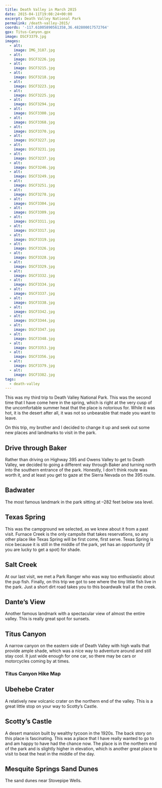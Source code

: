 ```yaml
---
title: Death Valley in March 2015
date: 2015-04-11T19:08:24+00:00
excerpt: Death Valley National Park
permalink: /death-valley-2015/
coords: '-117.61005890561358,36.482800017572764'
gpx: Titus-Canyon.gpx
image: DSCF3379.jpg
images:
  - alt: 
    image: IMG_3187.jpg
  - alt: 
    image: DSCF3226.jpg
  - alt: 
    image: DSCF3215.jpg
  - alt: 
    image: DSCF3218.jpg
  - alt: 
    image: DSCF3223.jpg
  - alt: 
    image: DSCF3225.jpg
  - alt: 
    image: DSCF3294.jpg
  - alt: 
    image: DSCF3300.jpg
  - alt: 
    image: DSCF3368.jpg
  - alt: 
    image: DSCF3370.jpg
  - alt: 
    image: DSCF3227.jpg
  - alt: 
    image: DSCF3231.jpg
  - alt: 
    image: DSCF3237.jpg
  - alt: 
    image: DSCF3246.jpg
  - alt: 
    image: DSCF3249.jpg
  - alt: 
    image: DSCF3251.jpg
  - alt: 
    image: DSCF3278.jpg
  - alt: 
    image: DSCF3304.jpg
  - alt: 
    image: DSCF3309.jpg
  - alt: 
    image: DSCF3311.jpg
  - alt: 
    image: DSCF3317.jpg
  - alt: 
    image: DSCF3319.jpg
  - alt: 
    image: DSCF3326.jpg
  - alt: 
    image: DSCF3328.jpg
  - alt: 
    image: DSCF3329.jpg
  - alt: 
    image: DSCF3332.jpg
  - alt: 
    image: DSCF3334.jpg
  - alt: 
    image: DSCF3337.jpg
  - alt: 
    image: DSCF3338.jpg
  - alt: 
    image: DSCF3342.jpg
  - alt: 
    image: DSCF3344.jpg
  - alt: 
    image: DSCF3347.jpg
  - alt: 
    image: DSCF3348.jpg
  - alt: 
    image: DSCF3353.jpg
  - alt: 
    image: DSCF3356.jpg
  - alt: 
    image: DSCF3379.jpg
  - alt: 
    image: DSCF3382.jpg
tags:
  - death-valley
---
```

This was my third trip to Death Valley National Park. This was the second time that I have come here in the spring, which is right at the very cusp of the uncomfortable summer heat that the place is notorious for. While it was hot, it is the desert after all, it was not so unbearable that made you want to leave.

On this trip, my brother and I decided to change it up and seek out some new places and landmarks to visit in the park.
<h2>Drive through Baker</h2>
Rather than driving on Highway 395 and Owens Valley to get to Death Valley, we decided to going a different way through Baker and turning north into the southern entrance of the park. Honestly, I don’t think route was worth it, and at least you get to gaze at the Sierra Nevada on the 395 route.


<h2>Badwater</h2>
The most famous landmark in the park sitting at –282 feet below sea level.


<h2>Texas Spring</h2>
This was the campground we selected, as we knew about it from a past visit. Furnace Creek is the only campsite that takes reservations, so any other place like Texas Spring will be first come, first serve. Texas Spring is nice because it is still in the middle of the park, yet has an opportunity (if you are lucky to get a spot) for shade.


<h2>Salt Creek</h2>
At our last visit, we met a Park Ranger who was way too enthusiastic about the pup fish. Finally, on this trip we got to see where the tiny little fish live in the park. Just a short dirt road takes you to this boardwalk trail at the creek.


<h2>Dante’s View</h2>
Another famous landmark with a spectacular view of almost the entire valley. This is really great spot for sunsets.


<h2>Titus Canyon</h2>
A narrow canyon on the eastern side of Death Valley with high walls that provide ample shade, which was a nice way to adventure around and still stay cool. It just wide enough for one car, so there may be cars or motorcycles coming by at times.


<h3>Titus Canyon Hike Map</h3>

<h2>Ubehebe Crater</h2>
A relatively new volcanic crater on the northern end of the valley. This is a great little stop on your way to Scotty’s Castle.


<h2>Scotty’s Castle</h2>
A desert mansion built by wealthy tycoon in the 1920s. The back story on this place is fascinating. This was a place that I have really wanted to go to and am happy to have had the chance now. The place is in the northern end of the park and is slightly higher in elevation, which is another great place to visit to beat the heat in the middle of the day.


<h2>Mesquite Springs Sand Dunes</h2>
The sand dunes near Stovepipe Wells.

